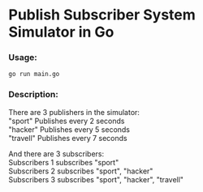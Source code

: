 # Publish Subscriber System Simulator in Go

### Usage:
```
go run main.go  
```

### Description:
There are 3 publishers in the simulator:  
"sport" Publishes every 2 seconds  
"hacker" Publishes every 5 seconds  
"travell" Publishes every 7 seconds  

And there are 3 subscribers:  
Subscribers 1 subscribes "sport"  
Subscribers 2 subscribes "sport", "hacker"  
Subscribers 3 subscribes "sport", "hacker", "travell"  

